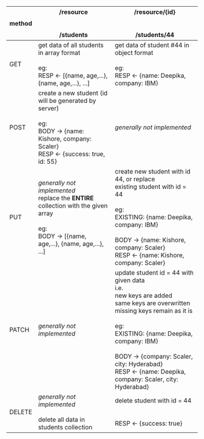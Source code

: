 | method 	| /resource<br><br><br>/students                                                                                                                        	| /resource/{id}<br><br><br>/students/44                                                                                                                                                                                                                                                                     	|
|--------	|-------------------------------------------------------------------------------------------------------------------------------------------------------	|------------------------------------------------------------------------------------------------------------------------------------------------------------------------------------------------------------------------------------------------------------------------------------------------------------	|
| GET    	| get data of all students in array format<br><br>eg: <br>RESP <- [{name, age,...}, {name, age,...}, ...]                                               	| get data of student #44 in object format<br><br>eg: <br>RESP <- {name: Deepika, company: IBM}                                                                                                                                                                                                              	|
| POST   	| create a new student (id will be generated by server)<br><br>eg:<br>BODY -> {name: Kishore, company: Scaler}<br>RESP <- {success: true, id: 55}       	| *generally not implemented*                                                                                                                                                                                                                                                                                	|
| PUT    	| *generally not implemented* <br>replace the **ENTIRE** collection with the given array <br><br>eg:<br>BODY -> [{name, age,...}, {name, age,...}, ...] 	| create new student with id 44, or replace <br>existing student with id = 44 <br><br>eg: <br>EXISTING: {name: Deepika, company: IBM}<br><br>BODY -> {name: Kishore, company: Scaler}<br>RESP <- {name: Kishore, company: Scaler}                                                                            	|
| PATCH  	| *generally not implemented*                                                                                                                           	| update student id = 44 with given data<br>i.e. <br>new keys are added <br>same keys are overwritten <br>missing keys remain as it is <br><br>eg:<br>EXISTING: {name: Deepika, company: IBM}<br><br>BODY -> {company: Scaler, city: Hyderabad}<br>RESP <- {name: Deepika, company: Scaler, city: Hyderabad} 	|
| DELETE 	| *generally not implemented* <br><br>delete all data in students collection                                                                            	| delete student with id = 44<br><br><br>RESP <- {success: true}                                                                                                                                                                                                                                             	|
